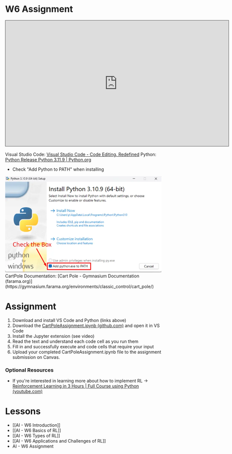 
# W6 Assignment
<iframe src="https://egator.hosted.panopto.com/Panopto/Pages/Embed.aspx?id=f5441171-a6fe-4645-b322-b16801786de8&autoplay=false&offerviewer=true&showtitle=true&showbrand=true&captions=false&interactivity=all" height="405" width="720" style="border: 1px solid #464646;" allowfullscreen allow="autoplay" aria-label="Panopto Embedded Video Player" aria-description="RL CartPole Assignment" ></iframe>

Visual Studio Code: [Visual Studio Code - Code Editing. Redefined](https://code.visualstudio.com/)
Python: [Python Release Python 3.11.9 | Python.org](https://www.python.org/downloads/release/python-3119/)
- Check "Add Python to PATH" when installing
<img src="https://raw.githubusercontent.com/kellerflint/Class-Intro-SQL/hugo/content/AI-Files/Images/AddPythonToPath.png">
CartPole Documentation: [Cart Pole - Gymnasium Documentation (farama.org)](https://gymnasium.farama.org/environments/classic_control/cart_pole/)

# Assignment

1. Download and install VS Code and Python (links above)
2. Download the <a href="https://github.com/kellerflint/Course-Resources/blob/hugo/content/AI-Files/CartPoleAssignment.ipynb">CartPoleAssignment.ipynb (github.com)</a> and open it in VS Code
3. Install the Jupyter extension (see video)
4. Read the text and understand each code cell as you run them
5. Fill in and successfully execute and code cells that require your input
6. Upload your completed CartPoleAssignment.ipynb file to the assignment submission on Canvas.

### Optional Resources
- If you're interested in learning more about how to implement RL -> [Reinforcement Learning in 3 Hours | Full Course using Python (youtube.com)](https://www.youtube.com/watch?v=Mut_u40Sqz4&t=2674s&ab_channel=NicholasRenotte)

# Lessons
- [[AI - W6 Introduction]]
- [[AI - W6 Basics of RL]]
- [[AI - W6 Types of RL]]
- [[AI - W6 Applications and Challenges of RL]]
- AI - W6 Assignment